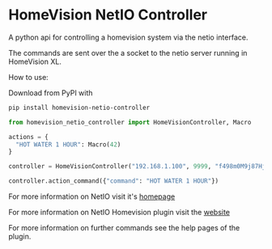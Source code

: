 # HomeVision NetIO Controller

A python api for controlling a homevision system via the netio interface.

The commands are sent over the a socket to the netio server running in HomeVision XL.

How to use:

Download from PyPI with
```bash
pip install homevision-netio-controller
```

```python
from homevision_netio_controller import HomeVisionController, Macro

actions = {
  "HOT WATER 1 HOUR": Macro(42)
}

controller = HomeVisionController("192.168.1.100", 9999, "f498m0M9j87Hj743RgK8HI", actions = actions)

controller.action_command({"command": "HOT WATER 1 HOUR"})
```

For more information on NetIO visit it's [homepage](https://netioapp.com/en/)

For more information on NetIO Homevision plugin visit the [website](http://hv.tclcode.com/netio.html)

For more information on further commands see the help pages of the plugin.
